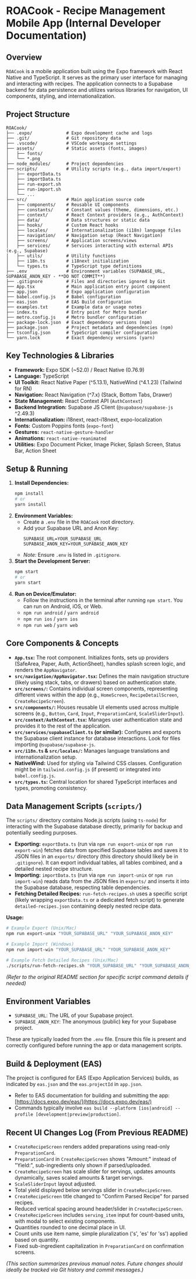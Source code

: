 # ROACook - Recipe Management Mobile App (Internal Developer Documentation)

## Overview

`ROACook` is a mobile application built using the Expo framework with React Native and TypeScript. It serves as the primary user interface for managing and interacting with recipes. The application connects to a Supabase backend for data persistence and utilizes various libraries for navigation, UI components, styling, and internationalization.

## Project Structure

```
ROACook/
├── .expo/             # Expo development cache and logs
├── .git/              # Git repository data
├── .vscode/           # VSCode workspace settings
├── assets/            # Static assets (fonts, images)
│   ├── fonts/
│   └── *.png
├── node_modules/      # Project dependencies
├── scripts/           # Utility scripts (e.g., data import/export)
│   ├── exportData.ts
│   ├── importData.ts
│   ├── run-export.sh
│   ├── run-import.sh
│   └── ...
├── src/               # Main application source code
│   ├── components/    # Reusable UI components
│   ├── constants/     # Constant values (theme, dimensions, etc.)
│   ├── context/       # React Context providers (e.g., AuthContext)
│   ├── data/          # Data structures or static data
│   ├── hooks/         # Custom React hooks
│   ├── locales/       # Internationalization (i18n) language files
│   ├── navigation/    # Navigation setup (React Navigation)
│   ├── screens/       # Application screens/views
│   ├── services/      # Services interacting with external APIs (e.g., Supabase)
│   ├── utils/         # Utility functions
│   ├── i18n.ts        # i18next initialization
│   └── types.ts       # TypeScript type definitions
├── .env               # Environment variables (SUPABASE_URL, SUPABASE_ANON_KEY - **DO NOT COMMIT**)
├── .gitignore         # Files and directories ignored by Git
├── App.tsx            # Main application entry point component
├── app.json           # Expo application configuration
├── babel.config.js    # Babel configuration
├── eas.json           # EAS Build configuration
├── examples.txt       # Example data or usage notes
├── index.ts           # Entry point for Metro bundler
├── metro.config.js    # Metro bundler configuration
├── package-lock.json  # Exact dependency versions (npm)
├── package.json       # Project metadata and dependencies (npm)
├── tsconfig.json      # TypeScript compiler configuration
└── yarn.lock          # Exact dependency versions (yarn)
```

## Key Technologies & Libraries

*   **Framework:** Expo SDK (~52.0) / React Native (0.76.9)
*   **Language:** TypeScript
*   **UI Toolkit:** React Native Paper (^5.13.1), NativeWind (^4.1.23) (Tailwind for RN)
*   **Navigation:** React Navigation (^7.x) (Stack, Bottom Tabs, Drawer)
*   **State Management:** React Context API (`AuthContext`)
*   **Backend Integration:** Supabase JS Client (`@supabase/supabase-js` ^2.49.3)
*   **Internationalization:** i18next, react-i18next, expo-localization
*   **Fonts:** Custom Poppins fonts (`expo-font`)
*   **Gestures:** `react-native-gesture-handler`
*   **Animations:** `react-native-reanimated`
*   **Utilities:** Expo Document Picker, Image Picker, Splash Screen, Status Bar, Action Sheet

## Setup & Running

1.  **Install Dependencies:**
    ```bash
    npm install
    # or
    yarn install
    ```
2.  **Environment Variables:**
    *   Create a `.env` file in the `ROACook` root directory.
    *   Add your Supabase URL and Anon Key:
        ```dotenv
        SUPABASE_URL=YOUR_SUPABASE_URL
        SUPABASE_ANON_KEY=YOUR_SUPABASE_ANON_KEY
        ```
    *   *Note:* Ensure `.env` is listed in `.gitignore`.
3.  **Start the Development Server:**
    ```bash
    npm start
    # or
    yarn start
    ```
4.  **Run on Device/Emulator:**
    *   Follow the instructions in the terminal after running `npm start`. You can run on Android, iOS, or Web.
    *   `npm run android` / `yarn android`
    *   `npm run ios` / `yarn ios`
    *   `npm run web` / `yarn web`

## Core Components & Concepts

*   **`App.tsx`:** The root component. Initializes fonts, sets up providers (SafeArea, Paper, Auth, ActionSheet), handles splash screen logic, and renders the `AppNavigator`.
*   **`src/navigation/AppNavigator.tsx`:** Defines the main navigation structure (likely using stack, tabs, or drawers) based on authentication state.
*   **`src/screens/`:** Contains individual screen components, representing different views within the app (e.g., `HomeScreen`, `RecipeDetailScreen`, `CreateRecipeScreen`).
*   **`src/components/`:** Houses reusable UI elements used across multiple screens (e.g., `Button`, `Card`, `Input`, `PreparationCard`, `ScaleSliderInput`).
*   **`src/context/AuthContext.tsx`:** Manages user authentication state and provides it to the rest of the application.
*   **`src/services/supabaseClient.ts` (or similar):** Configures and exports the Supabase client instance for database interactions. Look for files importing `@supabase/supabase-js`.
*   **`src/i18n.ts` & `src/locales/`:** Manages language translations and internationalization setup.
*   **NativeWind:** Used for styling via Tailwind CSS classes. Configuration might be in `tailwind.config.js` (if present) or integrated into `babel.config.js`.
*   **`src/types.ts`:** Central location for shared TypeScript interfaces and types, promoting consistency.

## Data Management Scripts (`scripts/`)

The `scripts/` directory contains Node.js scripts (using `ts-node`) for interacting with the Supabase database directly, primarily for backup and potentially seeding purposes.

*   **Exporting:** `exportData.ts` (run via `npm run export-unix` or `npm run export-win`) fetches data from specified Supabase tables and saves it to JSON files in an `exports/` directory (this directory should likely be in `.gitignore`). It can export individual tables, all tables combined, and a detailed nested recipe structure.
*   **Importing:** `importData.ts` (run via `npm run import-unix` or `npm run import-win`) reads data from the JSON files in `exports/` and inserts it into the Supabase database, respecting table dependencies.
*   **Fetching Detailed Recipes:** `run-fetch-recipes.sh` uses a specific script (likely wrapping `exportData.ts` or a dedicated fetch script) to generate `detailed-recipes.json` containing deeply nested recipe data.

**Usage:**

```bash
# Example Export (Unix/Mac)
npm run export-unix "YOUR_SUPABASE_URL" "YOUR_SUPABASE_ANON_KEY"

# Example Import (Windows)
npm run import-win "YOUR_SUPABASE_URL" "YOUR_SUPABASE_ANON_KEY"

# Example Fetch Detailed Recipes (Unix/Mac)
./scripts/run-fetch-recipes.sh "YOUR_SUPABASE_URL" "YOUR_SUPABASE_ANON_KEY"
```

*(Refer to the original README section for specific script command details if needed)*

## Environment Variables

*   `SUPABASE_URL`: The URL of your Supabase project.
*   `SUPABASE_ANON_KEY`: The anonymous (public) key for your Supabase project.

These are typically loaded from the `.env` file. Ensure this file is present and correctly configured before running the app or data management scripts.

## Build & Deployment (EAS)

The project is configured for EAS (Expo Application Services) builds, as indicated by `eas.json` and the `eas.projectId` in `app.json`.

*   Refer to EAS documentation for building and submitting the app: [https://docs.expo.dev/eas/](https://docs.expo.dev/eas/)
*   Commands typically involve `eas build --platform [ios|android] --profile [development|preview|production]`.

## Recent UI Changes Log (From Previous README)

*   `CreateRecipeScreen` renders added preparations using read-only `PreparationCard`.
*   `PreparationCard` in `CreateRecipeScreen` shows "Amount:" instead of "Yield:", sub-ingredients only shown if parsed/uploaded.
*   `CreateRecipeScreen` has scale slider for servings, updates amounts dynamically, saves scaled amounts & target servings.
*   `ScaleSliderInput` layout adjusted.
*   Total yield displayed below servings slider in `CreateRecipeScreen`.
*   `CreateRecipeScreen` title changed to "Confirm Parsed Recipe" for parsed recipes.
*   Reduced vertical spacing around header/slider in `CreateRecipeScreen`.
*   `CreateRecipeScreen` includes `serving_item` input for count-based units, with modal to select existing components.
*   Quantities rounded to one decimal place in UI.
*   Count units use item name, simple pluralization ('s', 'es' for 'ss') applied based on quantity.
*   Fixed sub-ingredient capitalization in `PreparationCard` on confirmation screens.

*(This section summarizes previous manual notes. Future changes should ideally be tracked via Git history and commit messages.)*